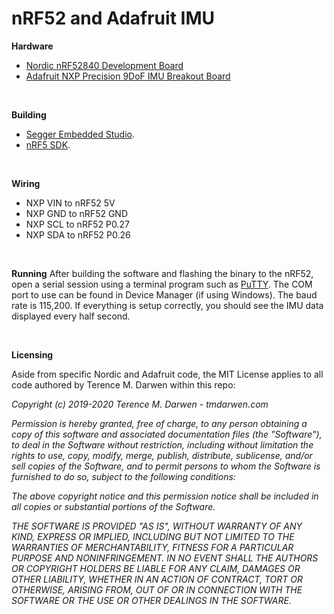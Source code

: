 nRF52 and Adafruit IMU 
======================

**Hardware**

-   [Nordic nRF52840 Development Board](https://www.mouser.com/new/nordic-semiconductor/nordic-nRF52840-dev-kit/)
-   [Adafruit NXP Precision 9DoF IMU Breakout Board](https://learn.adafruit.com/nxp-precision-9dof-breakout/overview)

 


**Building**

-   [Segger Embedded Studio](https://www.nordicsemi.com/Software-and-Tools/Development-Tools/Segger-Embedded-Studio).
-   [nRF5 SDK](https://www.nordicsemi.com/Software-and-Tools/Software/nRF5-SDK). 

 


**Wiring**
-    NXP VIN to nRF52 5V
-    NXP GND to nRF52 GND
-    NXP SCL to nRF52 P0.27
-    NXP SDA to nRF52 P0.26

 

**Running**
After building the software and flashing the binary to the nRF52, open a serial session using a terminal program such as [PuTTY](https://www.putty.org/).  The COM port to use can be found in Device Manager (if using Windows).  The baud rate is 115,200.  If everything is setup correctly, you should see the IMU data displayed every half second.
     

 


**Licensing**

Aside from specific Nordic and Adafruit code, the MIT License applies to all code 
authored by Terence M. Darwen within this repo:

*Copyright (c) 2019-2020 Terence M. Darwen - tmdarwen.com*

*Permission is hereby granted, free of charge, to any person obtaining a copy of
this software and associated documentation files (the "Software"), to deal in
the Software without restriction, including without limitation the rights to
use, copy, modify, merge, publish, distribute, sublicense, and/or sell copies of
the Software, and to permit persons to whom the Software is furnished to do so,
subject to the following conditions:*

*The above copyright notice and this permission notice shall be included in all
copies or substantial portions of the Software.*

*THE SOFTWARE IS PROVIDED "AS IS", WITHOUT WARRANTY OF ANY KIND, EXPRESS OR
IMPLIED, INCLUDING BUT NOT LIMITED TO THE WARRANTIES OF MERCHANTABILITY, FITNESS
FOR A PARTICULAR PURPOSE AND NONINFRINGEMENT. IN NO EVENT SHALL THE AUTHORS OR
COPYRIGHT HOLDERS BE LIABLE FOR ANY CLAIM, DAMAGES OR OTHER LIABILITY, WHETHER
IN AN ACTION OF CONTRACT, TORT OR OTHERWISE, ARISING FROM, OUT OF OR IN
CONNECTION WITH THE SOFTWARE OR THE USE OR OTHER DEALINGS IN THE SOFTWARE.*
